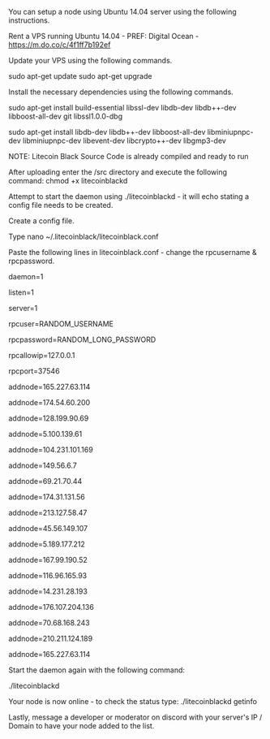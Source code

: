 You can setup a node using Ubuntu 14.04 server using the following instructions. 

Rent a VPS running Ubuntu 14.04 - PREF: Digital Ocean - https://m.do.co/c/4f1ff7b192ef

 
Update your VPS using the following commands. 

sudo apt-get update 
sudo apt-get upgrade 

Install the necessary dependencies using the following commands. 

sudo apt-get install build-essential libssl-dev libdb-dev libdb++-dev libboost-all-dev git libssl1.0.0-dbg 

sudo apt-get install libdb-dev libdb++-dev libboost-all-dev libminiupnpc-dev libminiupnpc-dev libevent-dev libcrypto++-dev libgmp3-dev 

NOTE: Litecoin Black Source Code is already compiled and ready to run

After uploading enter the /src directory and execute the following command: 
chmod +x litecoinblackd 

Attempt to start the daemon using ./litecoinblackd - it will echo stating a config file needs to be created. 

Create a config file. 

Type nano ~/.litecoinblack/litecoinblack.conf 

Paste the following lines in litecoinblack.conf - change the rpcusername & rpcpassword. 

daemon=1 

listen=1 

server=1 

rpcuser=RANDOM_USERNAME 

rpcpassword=RANDOM_LONG_PASSWORD 

rpcallowip=127.0.0.1 

rpcport=37546 

addnode=165.227.63.114

addnode=174.54.60.200

addnode=128.199.90.69 

addnode=5.100.139.61

addnode=104.231.101.169

addnode=149.56.6.7

addnode=69.21.70.44

addnode=174.31.131.56

addnode=213.127.58.47

addnode=45.56.149.107

addnode=5.189.177.212

addnode=167.99.190.52

addnode=116.96.165.93

addnode=14.231.28.193

addnode=176.107.204.136

addnode=70.68.168.243

addnode=210.211.124.189

addnode=165.227.63.114


Start the daemon again with the following command:

./litecoinblackd 

Your node is now online - to check the status type: ./litecoinblackd getinfo 

Lastly, message a developer or moderator on discord with your server's IP / Domain to have your node added to the list.

